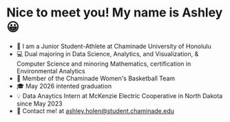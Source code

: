 # Nice to meet you! My name is Ashley 😀

- 📘 I am a Junior Student-Athlete at Chaminade University of Honolulu
- 💻 Dual majoring in Data Science, Analytics, and Visualization, & Computer Science and minoring Mathematics, certification in Environmental Analytics 
- 🏀 Member of the Chaminade Women's Basketball Team
- 🎓 May 2026 intented graduation  
- 💡 Data Anaytics Intern at McKenzie Electric Cooperative in North Dakota since May 2023
- 📧 Contact me! at ashley.holen@student.chaminade.edu
